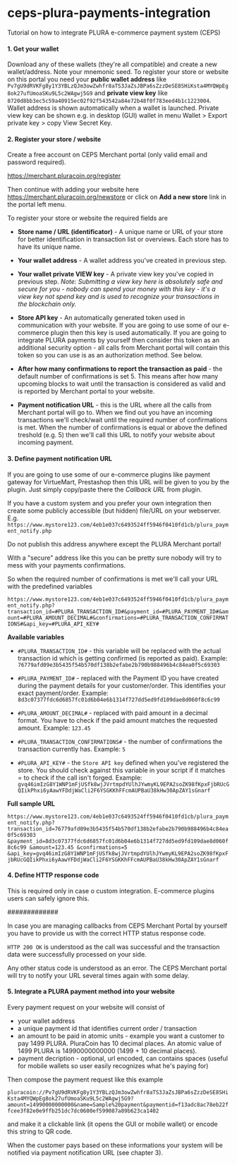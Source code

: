 # ceps-plura-payments-integration
Tutorial on how to integrate PLURA e-commerce payment system (CEPS)

#### 1. Get your wallet
Download any of these wallets (they're all compatible) and create a new wallet/address. Note
    your mnemonic seed.
To register your store or website on this portal you need your **public wallet address**
    like `Pv7gU9dRVKFg8y1Y3YBLzQJm3owZwhfr8aTS3JaZsJBPa6sZzzDeSE8SHiKsta4MYQWpEg8ok27ufUmoaSKu9L5c2WAgwj5G9`
    and **private view key** like `8720d8bb3ec5c59a40915ec02f92f543542a84e72b48f0f783eed4b1c1223004`.
Wallet address is shown automatically when a wallet is launched. Private view key can be
    shown e.g. in desktop (GUI) wallet in menu Wallet > Export private key > copy View Secret Key.

#### 2. Register your store / website

Create a free account on CEPS Merchant portal (only valid email and password required).

https://merchant.pluracoin.org/register

Then continue with adding your website here https://merchant.pluracoin.org/newstore or click on **Add a new store** link in 
the portal left menu.

To register your store or website the required fields are
* **Store name / URL (identificator)** - A unique name or URL of your store for better
        identification in transaction list or overviews. Each store has to have its unique name.

* **Your wallet address** - A wallet address you've created in previous step.

* **Your wallet private VIEW key** - A private view key you've copied in previous step.
        *Note: Submitting a view key here is absolutely safe and secure for you - nobody can spend
        your money with this key - it's a view key not spend key and is used to recognize your transactions
            in the blockchain only.*
* **Store API key** - An automatically generated token used in communication with your website.
        If you are going to use some of our e-commerce plugin then this key is used automatically.
        If you are going to integrate PLURA payments by yourself then consider this token as an
        additional security option - all calls from Merchant portal will contain this token so you can
        use is as an authorization method. See below.
        
* **After how many confirmations to report the transaction as paid** - the default number of confirmations is set 5. This 
means after how many upcoming blocks to wait until the transaction is considered as valid and is reported by Merchant portal
to your website. 

* **Payment notification URL** - this is the URL where all the calls from Merchant portal will go to. When we find out you
have an incoming transactions we'll check/wait until the required number of confirmations is met. When the number of
confirmations is equal or above the defined treshold (e.g. 5) then we'll call this URL to notify your website about incoming 
payment.

#### 3. Define payment notification URL

If you are going to use some of our e-commerce plugins like payment gateway for VirtueMart, Prestashop then this URL will 
be given to you by the plugin. Just simply copy/paste there the *Callback URL* from plugin. 

If you have a custom system and you prefer your own integration then create some publicly accessible (but hidden) file/URL
 on your webserver. E.g.
 `https://www.mystore123.com/4eb1e037c6493524ff5946f0410fd1cb/plura_payment_notify.php`

Do not publish this address anywhere except the PLURA Merchant portal! 
 
With a "secure" address like this you can be pretty sure nobody will try to mess with your payments confirmations.

So when the required number of confirmations is met we'll call your URL with the predefined variables 
  
`https://www.mystore123.com/4eb1e037c6493524ff5946f0410fd1cb/plura_payment_notify.php?transaction_id=#PLURA_TRANSACTION_ID#&payment_id=#PLURA_PAYMENT_ID#&amount=#PLURA_AMOUNT_DECIMAL#&confirmations=#PLURA_TRANSACTION_CONFIRMATIONS#&api_key=#PLURA_API_KEY#`

**Available variables**
* `#PLURA_TRANSACTION_ID#` - this variable will be replaced with the actual transaction id which is getting confirmed 
(is reported as paid). Example: `76779afd09e3b5435f54b570df138b2efabe2b790b988496b4c84ea0f5c69303`

* `#PLURA_PAYMENT_ID#` - replaced with the Payment ID you have created during the payment details for your customer/order. 
This identifies your exact payment/order. Example: `8d3c07377fdc6d6857fc01d6b04e6b1314f727dd5ed9fd109dae8d060f8c6c99`

* `#PLURA_AMOUNT_DECIMAL#` - replaced with paid amount in a decimal format. You have to check if the paid amount matches the requested amount. Example: `123.45`

* `#PLURA_TRANSACTION_CONFIRMATIONS#` - the number of confirmations the transaction currently has. Example: `5`

 * `#PLURA_API_KEY#` - the `Store API key` defined when you've registered the store. You should check against this 
 variable in your script if it matches = to check if the call isn't forged. Example: 
 `gvq46imIzG8Y1WNP1mFjUSfk8wjJVrtmpdYUlhJYwmyKL9EPA2soZK98fKpxFjbRUcGQIikPhxi6yAawYFDdjWaCli2F6YSGKKhFFcmAUPBaU38kHw30ApZAY1sGnarf`

**Full sample URL**

`https://www.mystore123.com/4eb1e037c6493524ff5946f0410fd1cb/plura_payment_notify.php?transaction_id=76779afd09e3b5435f54b570df138b2efabe2b790b988496b4c84ea0f5c69303
&payment_id=8d3c07377fdc6d6857fc01d6b04e6b1314f727dd5ed9fd109dae8d060f8c6c99
&amount=123.45
&confirmations=5
&api_key=gvq46imIzG8Y1WNP1mFjUSfk8wjJVrtmpdYUlhJYwmyKL9EPA2soZK98fKpxFjbRUcGQIikPhxi6yAawYFDdjWaCli2F6YSGKKhFFcmAUPBaU38kHw30ApZAY1sGnarf`


#### 4. Define HTTP response code
This is required only in case o custom integration. E-commerce plugins users can safely ignore this.

#############

In case you are managing callbacks from CEPS Merchant Portal by yourself you have to provide us with the correct HTTP status 
response code.

`HTTP 200 OK` is understood as the call was successful and the transaction data were successfully processed on your side.

Any other status code is understood as an error. The CEPS Merchant portal will try to notify your URL several times again 
with some delay.

#### 5. Integrate a PLURA payment method into your website 

Every payment request on your website will consist of

* your wallet address
* a unique payment id that identifies current order / transaction
* an amount to be paid in atomic units - example you want a customer to pay 1499 PLURA. PluraCoin has 10 decimal places. An atomic value of 1499 PLURA is 14990000000000 (1499 + 10 decimal places).
* payment decription - optional, url encoded, can contains spaces (useful for mobile wallets so user easily recognizes what he's paying for)

Then compose the payment request like this example

`pluracoin://Pv7gU9dRVKFg8y1Y3YBLzQJm3owZwhfr8aTS3JaZsJBPa6sZzzDeSE8SHiKsta4MYQWpEg8ok27ufUmoaSKu9L5c2WAgwj5G9?amount=14990000000000&name=Sample%20payment&paymentid=f13adc8ac78eb22ffcee3f82e0e9ffb251dc7dc0600ef599087a89b623ca1402`

and make it a clickable link (it opens the GUI or mobile wallet) or encode this string to QR code.

When the customer pays based on these informations your system will be notified via payment notification URL (see chapter 3).